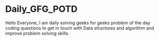 # Daily_GFG_POTD
Hello Everyone, I am daily solving geeks for geeks problem of the day coding questions to get in touch with Data structures and algorithm and improve problem solving skills.
